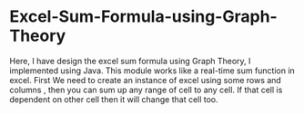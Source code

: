 
# Excel-Sum-Formula-using-Graph-Theory
Here, I have design the excel sum formula using Graph Theory,  I implemented using Java.  This module works like  a real-time sum function in excel.
First We need to create an instance of excel using some rows and columns , then you can sum up any range of cell to any cell. If that cell is dependent on other cell then it will  change that  cell too.
